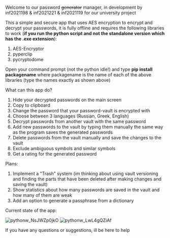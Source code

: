 
Welcome to our password ~~generator~~ manager, in development by inf2021198 &amp; inf2021221 &amp; inf2021119 for our university project

This a simple and secure app that uses AES encryption to encrypt and decrypt your passwords, it is fully offline and requires the following libraries to work (**if you run the python script and not the standalone version which has the .exe extension**):
  1. AES-Encryptor
  2. pyperclip
  3. pycryptodome

Open your command prompt (not the python idle!) and type **pip install packagename** where packagename is the name of each of the above libraries (type the names exactly as shown above)

What can this app do?
  1. Hide your decrypted passwords on the main screen
  2. Copy to clipboard
  3. Change the password that your password-vault is encrypted with
  4. Choose between 3 languages (Russian, Greek, English)
  5. Decrypt passwords from another vault with the same password
  6. Add new passwords to the vault by typing them manually the same way as the program saves the generated passwords
  7. Delete passwords from the vault manually and save the changes to the vault
  8. Exclude ambiguous symbols and similar symbols
  9. Get a rating for the generated password

Plans:
  1. Implement a "Trash" system (im thinking about using vault versioning and finding the parts that have been deleted after making changes and saving the vault)
  2. Show statistics about how many passwords are saved in the vault and how many of them are weak
  3. Add an option to generate a passphrase from a dictionary


Current state of the app:

![pythonw_NsJWZp0jkO](https://user-images.githubusercontent.com/85651296/176317071-14683008-b538-4902-aadc-a66931336dad.png)
![pythonw_LwL4gQZiAf](https://user-images.githubusercontent.com/85651296/176317073-da3c8a8b-4795-4b80-b82e-8496b07ec10a.png)

If you have any questions or suggestions, ill be here to help
